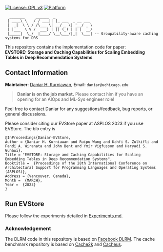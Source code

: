 [![License: GPL v3](https://img.shields.io/badge/License-GPL%20v3-blue.svg)](https://www.gnu.org/licenses/old-licenses/gpl-3.0.en.html)
[![Platform](https://img.shields.io/badge/Platform-x86--64-brightgreen)](https://shields.io/)

```
  _______     ______  _                 
 | ____\ \   / / ___|| |_ ___  _ __ ___ 
 |  _|  \ \ / /\___ \| __/ _ \| '__/ _ \
 | |___  \ V /  ___) | || (_) | | |  __/
 |_____|  \_/  |____/ \__\___/|_|  \___| -- Groupability-aware caching systems for DRS

```

This repository contains the implementation code for paper:<br>
**EVSTORE: Storage and Caching Capabilities for Scaling
Embedding Tables in Deep Recommendation Systems**<br>
                        
Contact Information
--------------------

**Maintainer**: [Daniar H. Kurniawan](https://people.cs.uchicago.edu/~daniar/), Email: ``daniar@uchicago.edu``

> **Daniar is on the job market.** Please contact him if you have an opening for an AIOps and ML-Sys engineer role!

Feel free to contact Daniar for any suggestions/feedback, bug
reports, or general discussions.

Please consider citing our EVStore paper at ASPLOS 2023 if you use EVStore. The bib
entry is

```
@InProceedings{Daniar-EVStore, 
Author = {Daniar H. Kurniawan and Ruipu Wang and Kahfi S. Zulkifli and Fandi A. Wiranata and John Bent and Ymir Vigfusson and Haryadi S. Gunawi},
Title = "EVSTORE: Storage and Caching Capabilities for Scaling
Embedding Tables in Deep Recommendation Systems",
Booktitle =  {Proceedings of the 28th International Conference on Architectural Support for Programming Languages and Operating Systems (ASPLOS)},
Address = {Vancouver, Canada},
Month =  {MARCH},
Year =  {2023}
}
```

Run EVStore
-----------

Please follow the experiments detailed in [Experiments.md](experiments.md).


### Acknowledgement ###

The DLRM code in this repository is based on [Facebook DLRM](https://github.com/facebookresearch/dlrm).
The cache benchmark repository is based on [Cache2k](https://github.com/cache2k/cache2k) and [Cacheus](https://github.com/sylab/cacheus/).